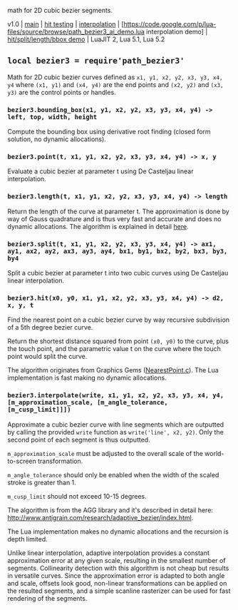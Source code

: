 math for 2D cubic bezier segments.

v1.0 | [main](http://code.google.com/p/lua-files/source/browse/path_bezier3.lua) | [hit testing](http://code.google.com/p/lua-files/source/browse/path_bezier3_hit.lua) | [interpolation](http://code.google.com/p/lua-files/source/browse/path_bezier3_ai.lua) | [https://code.google.com/p/lua-files/source/browse/path_bezier3_ai_demo.lua interpolation demo] | [hit/split/length/bbox demo](http://code.google.com/p/lua-files/source/browse/path_hit_demo.lua) | LuaJIT 2, Lua 5.1, Lua 5.2

## `local bezier3 = require'path_bezier3'`

Math for 2D cubic bezier curves defined as
  `x1, y1, x2, y2, x3, y3, x4, y4`
where `(x1, y1)` and `(x4, y4)` are the end points and `(x2, y2)` and `(x3, y3)` are the control points or handles.

### `bezier3.bounding_box(x1, y1, x2, y2, x3, y3, x4, y4) -> left, top, width, height`
Compute the bounding box using derivative root finding (closed form solution, no dynamic allocations).

### `bezier3.point(t, x1, y1, x2, y2, x3, y3, x4, y4) -> x, y`
Evaluate a cubic bezier at parameter t using De Casteljau linear interpolation.

### `bezier3.length(t, x1, y1, x2, y2, x3, y3, x4, y4) -> length`
Return the length of the curve at parameter t. The approximation is done by way of Gauss quadrature and is thus very fast and accurate and does no dynamic allocations. The algorithm is explained in detail [here](http://processingjs.nihongoresources.com/bezierinfo/#intoffsets_c).

### `bezier3.split(t, x1, y1, x2, y2, x3, y3, x4, y4) -> ax1, ay1, ax2, ay2, ax3, ay3, ay4, bx1, by1, bx2, by2, bx3, by3, by4`
Split a cubic bezier at parameter t into two cubic curves using De Casteljau linear interpolation.

### `bezier3.hit(x0, y0, x1, y1, x2, y2, x3, y3, x4, y4) -> d2, x, y, t`

Find the nearest point on a cubic bezier curve by way recursive subdivision of a 5th degree bezier curve.

Return the shortest distance squared from point `(x0, y0)` to the curve, plus the touch point, and the parametric value t on the curve where the touch point would split the curve.

The algorithm originates from Graphics Gems ([NearestPoint.c](http://webdocs.cs.ualberta.ca/~graphics/books/GraphicsGems/gems/NearestPoint.c)). The Lua implementation is fast making no dynamic allocations.


### `bezier3.interpolate(write, x1, y1, x2, y2, x3, y3, x4, y4, [m_approximation_scale, [m_angle_tolerance, [m_cusp_limit]]])`

Approximate a cubic bezier curve with line segments which are outputted by calling the provided `write` function as `write('line', x2, y2)`. Only the second point of each segment is thus outputted.

`m_approximation_scale` must be adjusted to the overall scale of the world-to-screen transformation.

`m_angle_tolerance` should only be enabled when the width of the scaled stroke is greater than 1.

`m_cusp_limit` should not exceed 10-15 degrees.

The algorithm is from the AGG library and it's described in detail here: http://www.antigrain.com/research/adaptive_bezier/index.html.

The Lua implementation makes no dynamic allocations and the recursion is depth limited.

Unlike linear interpolation, adaptive interpolation provides a constant approximation error at any given scale, resulting in the smallest number of segments. Collinearity detection with this algorithm is not cheap but results in versatile curves. Since the approximation error is adapted to both angle and scale, offsets look good, non-linear transformations can be applied on the resulted segments, and a simple scanline rasterizer can be used for fast rendering of the segments.
